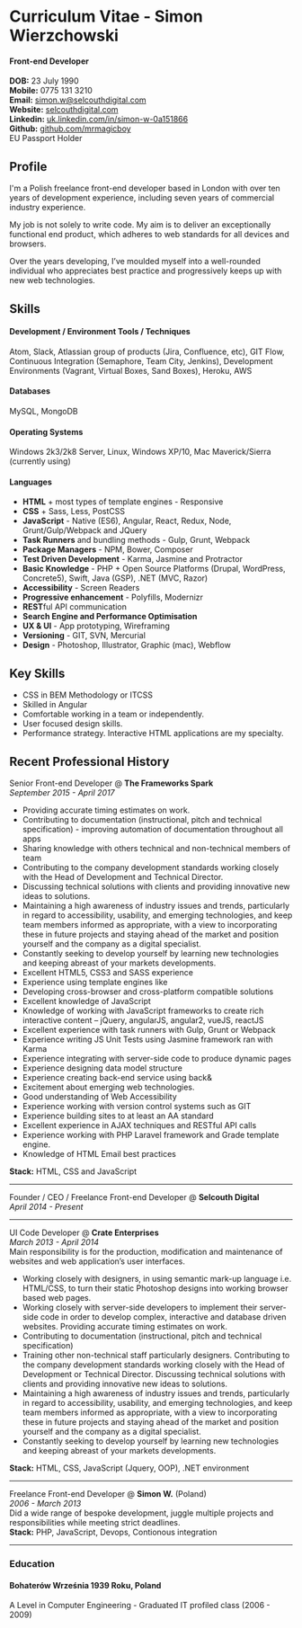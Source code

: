 # Curriculum Vitae - Simon Wierzchowski

#### Front-end Developer
**DOB:** 23 July 1990 <br>
**Mobile:** 0775 131 3210 <br>
**Email:** [simon.w@selcouthdigital.com](mailto:simon.w@selcouthdigital.com) <br>
**Website:** [selcouthdigital.com](http://www.selcouthdigital.com) <br>
**Linkedin:** [uk.linkedin.com/in/simon-w-0a151866](http://uk.linkedin.com/in/simon-w-0a151866) <br>
**Github:** [github.com/mrmagicboy](https://github.com/mrmagicboy) <br>
EU Passport Holder


## Profile

I'm a Polish freelance front-end developer based in London with over ten years of development experience, including seven years of commercial industry experience.

My job is not solely to write code. My aim is to deliver an exceptionally functional end product, which adheres to web standards for all devices and browsers.

Over the years developing, I’ve moulded myself into a well-rounded individual who appreciates best practice and progressively keeps up with new web technologies.


## Skills

#### Development / Environment Tools / Techniques
Atom, Slack, Atlassian group of products (Jira, Confluence, etc), GIT Flow, Continuous Integration (Semaphore, Team City, Jenkins), Development Environments (Vagrant, Virtual Boxes, Sand Boxes), Heroku, AWS

#### Databases
MySQL, MongoDB

#### Operating Systems
Windows 2k3/2k8 Server, Linux, Windows XP/10, Mac Maverick/Sierra (currently using)

#### Languages
- **HTML** + most types of template engines - Responsive
- **CSS** + Sass, Less, PostCSS
- **JavaScript** - Native (ES6), Angular, React, Redux, Node, Grunt/Gulp/Webpack and JQuery
- **Task Runners** and bundling methods - Gulp, Grunt, Webpack
- **Package Managers** - NPM, Bower, Composer
- **Test Driven Development** - Karma, Jasmine and Protractor
- **Basic Knowledge** - PHP + Open Source Platforms (Drupal, WordPress, Concrete5), Swift, Java (GSP), .NET (MVC, Razor)
- **Accessibility** - Screen Readers
- **Progressive enhancement** - Polyfills, Modernizr
- **REST**ful API communication
- **Search Engine and Performance Optimisation**
- **UX & UI** - App prototyping, Wireframing
- **Versioning** - GIT, SVN, Mercurial
- **Design** - Photoshop, Illustrator, Graphic (mac), Webflow


## Key Skills

- CSS in BEM Methodology or ITCSS
- Skilled in Angular
- Comfortable working in a team or independently.
- User focused design skills.
- Performance strategy.
Interactive HTML applications are my specialty.


## Recent Professional History

Senior Front-end Developer @ **The Frameworks Spark**  
*September 2015 - April 2017*  

- Providing accurate timing estimates on work.
- Contributing to documentation (instructional, pitch and technical specification) - improving automation of documentation throughout all apps
- Sharing knowledge with others technical and non-technical members of team
- Contributing to the company development standards working closely with the Head of Development and Technical Director.
- Discussing technical solutions with clients and providing innovative new ideas to solutions.
- Maintaining a high awareness of industry issues and trends, particularly in regard to accessibility, usability, and emerging technologies, and keep team members informed as appropriate, with a view to incorporating these in future projects and staying ahead of the market and position yourself and the company as a digital specialist.
- Constantly seeking to develop yourself by learning new technologies and keeping abreast of your markets developments.
- Excellent HTML5, CSS3 and SASS experience
- Experience using template engines like
- Developing cross-browser and cross-platform compatible solutions
- Excellent knowledge of JavaScript
- Knowledge of working with JavaScript frameworks to create rich interactive content – jQuery, angularJS, angular2, vueJS, reactJS
- Excellent experience with task runners with Gulp, Grunt or Webpack
- Experience writing JS Unit Tests using Jasmine framework ran with Karma
- Experience integrating with server-side code to produce dynamic pages
- Experience designing data model structure
- Experience creating back-end service using back&
- Excitement about emerging web technologies.
- Good understanding of Web Accessibility
- Experience working with version control systems such as GIT
- Experience building sites to at least an AA standard
- Excellent experience in AJAX techniques and RESTful API calls
- Experience working with PHP Laravel framework and Grade template engine.
- Knowledge of HTML Email best practices

**Stack:** HTML, CSS and JavaScript
___

Founder / CEO / Freelance Front-end Developer @ **Selcouth Digital**  
*April 2014 - Present*  
___

UI Code Developer @ **Crate Enterprises** <br>
*March 2013 - April 2014*  
Main responsibility is for the production, modification and maintenance of websites and web application’s user interfaces.

- Working closely with designers, in using semantic mark-up language i.e. HTML/CSS, to turn their static Photoshop designs into working browser based web pages.
- Working closely with server-side developers to implement their server-side code in order to develop complex, interactive and database driven websites.
Providing accurate timing estimates on work.
- Contributing to documentation (instructional, pitch and technical specification)
- Training other non-technical staff particularly designers.
Contributing to the company development standards working closely with the Head of Development or Technical Director.
Discussing technical solutions with clients and providing innovative new ideas to solutions.
- Maintaining a high awareness of industry issues and trends, particularly in regard to accessibility, usability, and emerging technologies, and keep team members informed as appropriate, with a view to incorporating these in future projects and staying ahead of the market and position yourself and the company as a digital specialist.
- Constantly seeking to develop yourself by learning new technologies and keeping abreast of your markets developments.  

**Stack:** HTML, CSS, JavaScript (Jquery, OOP), .NET environment
___

Freelance Front-end Developer @ **Simon W.** (Poland) <br>
*2006 - March 2013* <br>
Did a wide range of bespoke development, juggle multiple projects and responsibilities while meeting strict deadlines.<br>
**Stack:** PHP, JavaScript, Devops, Contionous integration
___

### Education

#### Bohaterów Września 1939 Roku, Poland
A Level in Computer Engineering - Graduated IT profiled class (2006 - 2009)
